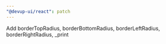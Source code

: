 ```yaml
---
"@devup-ui/react": patch
---
```


Add borderTopRadius, borderBottomRadius, borderLeftRadius, borderRightRadius, \_print
